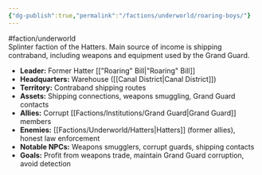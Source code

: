 ```yaml
---
{"dg-publish":true,"permalink":"/factions/underworld/roaring-boys/"}
---
```


#faction/underworld  
Splinter faction of the Hatters. Main source of income is shipping contraband, including weapons and equipment used by the Grand Guard.

- **Leader:** Former Hatter [["Roaring" Bill\|"Roaring" Bill]]
- **Headquarters:** Warehouse ([[Canal District\|Canal District]])
- **Territory:** Contraband shipping routes
- **Assets:** Shipping connections, weapons smuggling, Grand Guard contacts
- **Allies:** Corrupt [[Factions/Institutions/Grand Guard\|Grand Guard]] members
- **Enemies:** [[Factions/Underworld/Hatters\|Hatters]] (former allies), honest law enforcement
- **Notable NPCs:** Weapons smugglers, corrupt guards, shipping contacts
- **Goals:** Profit from weapons trade, maintain Grand Guard corruption, avoid detection